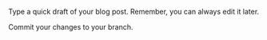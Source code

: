 

Type a quick draft of your blog post. Remember, you can always edit it later.

Commit your changes to your branch.
